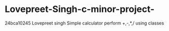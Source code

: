 # Lovepreet-Singh-c-minor-project-
24bca10245 Lovepreet singh Simple calculator perform +,-,*,/ using classes
